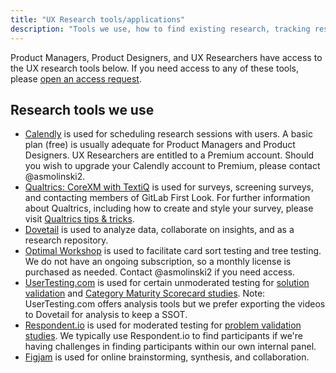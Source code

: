 ```yaml
---
title: "UX Research tools/applications"
description: "Tools we use, how to find existing research, tracking research findings, and more."
---
```


Product Managers, Product Designers, and UX Researchers have access to the UX research tools below.  If you need access to any of these tools, please [open an access request](/handbook/business-technology/end-user-services/onboarding-access-requests/access-requests/).

## Research tools we use

- [Calendly](https://calendly.com/) is used for scheduling research sessions with users. A basic plan (free) is usually adequate for Product Managers and Product Designers. UX Researchers are entitled to a Premium account. Should you wish to upgrade your Calendly account to Premium, please contact @asmolinski2.
- [Qualtrics: CoreXM with TextiQ](https://www.qualtrics.com/uk/core-xm/) is used for surveys, screening surveys, and contacting members of GitLab First Look. For further information about Qualtrics, including how to create and style your survey, please visit [Qualtrics tips & tricks](/handbook/product/ux/qualtrics/).
- [Dovetail](https://dovetailapp.com/) is used to analyze data, collaborate on insights, and as a research repository.
- [Optimal Workshop](https://www.optimalworkshop.com/) is used to facilitate card sort testing and tree testing. We do not have an ongoing subscription, so a monthly license is purchased as needed. Contact @asmolinski2 if you need access.
- [UserTesting.com](/handbook/product/ux/ux-research/unmoderated-testing/) is used for certain unmoderated testing for [solution validation](/handbook/product/ux/ux-research/solution-validation-and-methods/) and [Category Maturity Scorecard studies](/handbook/product/ux/category-maturity/category-maturity-scorecards/). Note: UserTesting.com offers analysis tools but we prefer exporting the videos to Dovetail for analysis to keep a SSOT.
- [Respondent.io](https://www.respondent.io/) is used for moderated testing for [problem validation studies](/handbook/product/ux/ux-research/problem-validation-and-methods/). We typically use Respondent.io to find participants if we're having challenges in finding participants within our own internal panel.
- [Figjam](https://www.figma.com/figjam/) is used for online brainstorming, synthesis, and collaboration.
